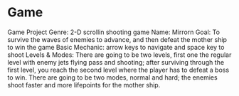 Game
====

Game Project
Genre: 2-D scrollin shooting game
Name: Mirrorn
Goal: To survive the waves of enemies to advance, and then defeat the mother ship to win the game
Basic Mechanic: arrow keys to navigate and space key to shoot
Levels & Modes: There are going to be two levels, first one the regular level with enemy jets flying pass and shooting; after surviving through the first level, you reach the second level where the player has to defeat a boss to win.
There are going to be two modes, normal and hard; the enemies shoot faster and more lifepoints for the mother ship.
